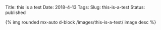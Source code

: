 Title: this is a test 
Date: 2018-4-13
Tags: 
Slug: this-is-a-test
Status: published
    



{% img rounded mx-auto d-block /images/this-is-a-test/ image desc %}